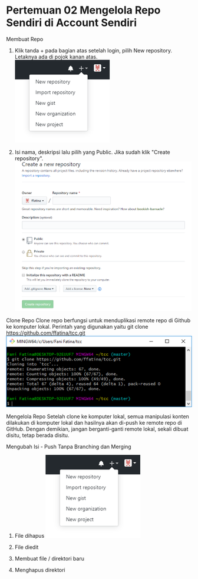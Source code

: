 # Pertemuan 02 Mengelola Repo Sendiri di Account Sendiri

Membuat Repo
1. Klik tanda + pada bagian atas setelah login, pilih New repository. Letaknya ada di pojok kanan atas.
![00](gambar/repo1.PNG)

2. Isi nama, deskripsi lalu pilih yang Public. Jika sudah klik "Create repository".
![01](gambar/repo2.PNG)


Clone Repo
Clone repo berfungsi untuk menduplikasi remote repo di Github ke komputer lokal.
Perintah yang digunakan yaitu git clone https://github.com/ffatina/tcc.git
![02](gambar/clone.PNG)


Mengelola Repo
Setelah clone ke komputer lokal, semua manipulasi konten dilakukan di komputer lokal dan hasilnya akan di-push ke remote repo di GitHub.
Dengan demikian, jangan berganti-ganti remote lokal, sekali dibuat disitu, tetap berada disitu.

Mengubah Isi - Push Tanpa Branching dan Merging
1. File dihapus
   ![03](gambar/repo1.PNG)

2. File diedit
3. Membuat file / direktori baru
4. Menghapus direktori